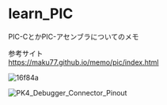 # learn_PIC


PIC-CとかPIC-アセンブラについてのメモ  

参考サイト  
https://maku77.github.io/memo/pic/index.html  

![16f84a](https://github.com/kanqn/learn_PIC/assets/86160454/98b5d34c-5f46-4039-8155-62f8eede0cd1)


![PK4_Debugger_Connector_Pinout](https://github.com/kanqn/learn_PIC/assets/86160454/5bdd04ad-9553-4f6f-ba97-e22d850222d7)
